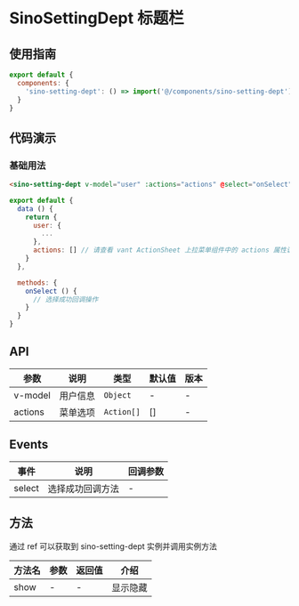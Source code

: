 # SinoSettingDept 标题栏

## 使用指南

```js
export default {
  components: { 
    'sino-setting-dept': () => import('@/components/sino-setting-dept')
  }
}
```

## 代码演示

### 基础用法

```html
<sino-setting-dept v-model="user" :actions="actions" @select="onSelect" />
```

```js
export default {
  data () {
    return {
      user: {
        ...
      },
      actions: [] // 请查看 vant ActionSheet 上拉菜单组件中的 actions 属性说明
    }
  },

  methods: {
    onSelect () {
      // 选择成功回调操作
    }
  }
}
```
## API

| 参数 | 说明 | 类型 | 默认值 | 版本 |
|------|------|------|------|------|
| v-model | 用户信息 | `Object` | - | - |
| actions | 菜单选项 | `Action[]` | [] | - |

## Events

| 事件 | 说明 | 回调参数 |
|------|------|------|
| select | 选择成功回调方法 | - |

## 方法

通过 ref 可以获取到 sino-setting-dept 实例并调用实例方法

| 方法名 | 参数 | 返回值 | 介绍 |
|------|------|------|------|
| show | - | - | 显示隐藏 |
